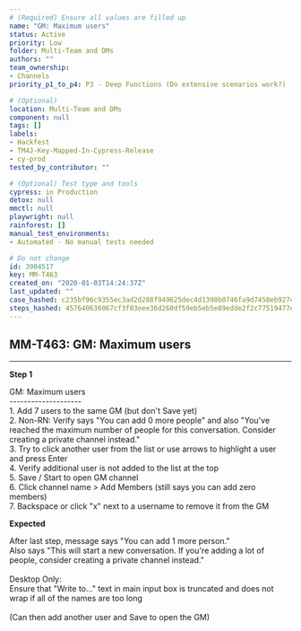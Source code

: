 ```yaml
---
# (Required) Ensure all values are filled up
name: "GM: Maximum users"
status: Active
priority: Low
folder: Multi-Team and DMs
authors: ""
team_ownership: 
- Channels
priority_p1_to_p4: P3 - Deep Functions (Do extensive scenarios work?)

# (Optional)
location: Multi-Team and DMs
component: null
tags: []
labels: 
- Hackfest
- TM4J-Key-Mapped-In-Cypress-Release
- cy-prod
tested_by_contributor: ""

# (Optional) Test type and tools
cypress: in Production
detox: null
mmctl: null
playwright: null
rainforest: []
manual_test_environments: 
- Automated - No manual tests needed

# Do not change
id: 3904517
key: MM-T463
created_on: "2020-01-03T14:24:37Z"
last_updated: ""
case_hashed: c235bf96c9355ec3ad2d288f949625dec4d1398b0746fa9d7458eb927c35c887ff6c7ba371a438075c833b9c715fee8b
steps_hashed: 457640636067cf3f03eee36d260df59eb5eb5e89edde2f2c77519477ec36cf4e1639b63dd899c89ea6e291c5be10b383
---
```


<!-- (Auto-generated) Based on frontmatter's "key" and "name" -->

## MM-T463: GM: Maximum users

---

**Step 1**

GM: Maximum users\
\--------------------\
1\. Add 7 users to the same GM (but don't Save yet)\
2\. Non-RN: Verify says "You can add 0 more people" and also "You've reached the maximum number of people for this conversation. Consider creating a private channel instead."\
3\. Try to click another user from the list or use arrows to highlight a user and press Enter\
4\. Verify additional user is not added to the list at the top\
5\. Save / Start to open GM channel\
6\. Click channel name > Add Members (still says you can add zero members)\
7\. Backspace or click "x" next to a username to remove it from the GM

**Expected**

After last step, message says "You can add 1 more person."\
Also says "This will start a new conversation. If you're adding a lot of people, consider creating a private channel instead."\
\
Desktop Only:\
Ensure that "Write to..." text in main input box is truncated and does not wrap if all of the names are too long\
\
(Can then add another user and Save to open the GM)
